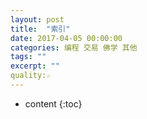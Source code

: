 ```yaml
---
layout: post
title:  "索引"
date: 2017-04-05 00:00:00
categories: 编程 交易 佛学 其他 
tags: ""
excerpt: ""
quality:☆
---
```


* content
{:toc}



































